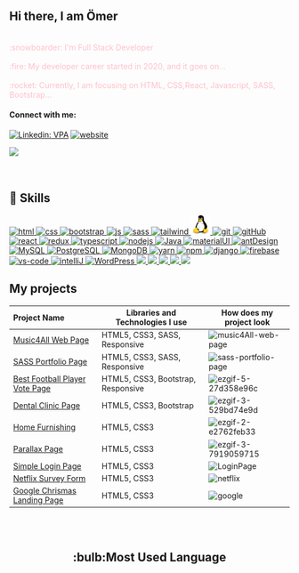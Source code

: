 ## Hi there, I am Ömer

<img src="https://github-readme-stats.vercel.app/api?username=omrfrkcpr&show_icons=true&theme=tokyonight" alt="" align="right" width="380"/>
<br>
<font color="pink"> :snowboarder: I'm Full Stack Developer</font>
</br>
<br>
<font color="pink"> :fire: My developer career started in 2020, and it goes on...</font>
</br>
<br>
<font color="pink"> :rocket: Currently, I am focusing on HTML, CSS,React, Javascript, SASS, Bootstrap...</font>
</br>

#### Connect with me:

[![Linkedin: VPA](https://img.shields.io/badge/linkedin-%230077B5.svg?&style=for-the-badge&logo=linkedin&logoColor=white)](https://www.linkedin.com/in/omrfrkcpr/)
[![website](https://img.shields.io/badge/gmail-f1f2f6.svg?&style=for-the-badge&logo=gmail&logoColor=red)](mailto:omerrfarukcapur@gmail.com)

![](https://komarev.com/ghpvc/?username=omrfrkcpr&style=flat-square)

</br>

## :rocket: Skills

<p>
<a href="#" target="_blank"> <img src="https://www.svgrepo.com/show/353884/html-5.svg" alt="html" height="45"/> </a> 
<a href="#" target="_blank"> <img src="https://www.svgrepo.com/show/303263/css3-logo.svg" alt="css" height="45"/> </a> 
<a href="#" target="_blank"> <img src="https://user-images.githubusercontent.com/25181517/183898054-b3d693d4-dafb-4808-a509-bab54cf5de34.png" alt="bootstrap" height="45"/> </a> 
<a href="#" target="_blank"> <img src="https://cdn.icon-icons.com/icons2/2108/PNG/512/javascript_icon_130900.png" alt="js" height="45"/> </a> 
<a href="#" target="_blank"> <img src="https://user-images.githubusercontent.com/25181517/192158956-48192682-23d5-4bfc-9dfb-6511ade346bc.png" alt="sass" height="45"/> </a> 
<a href="#" target="_blank"> <img src="https://user-images.githubusercontent.com/25181517/202896760-337261ed-ee92-4979-84c4-d4b829c7355d.png" alt="tailwind" height="45"/> </a> 
<a href="#" target="_blank"> <img src="https://raw.githubusercontent.com/devicons/devicon/master/icons/linux/linux-original.svg" alt="linux" width="35" height="35"/> </a>
<a href="#" target="_blank"> <img src="https://www.vectorlogo.zone/logos/git-scm/git-scm-icon.svg" alt="git" height="45"/> </a> 
<a href="#" target="_blank"> <img src="https://www.svgrepo.com/show/349375/github.svg" alt="gitHub" height="45"/> </a> 
<a href="#" target="_blank"> <img src="https://cdn.icon-icons.com/icons2/2415/PNG/512/react_original_wordmark_logo_icon_146375.png" alt="react" width="45"/> </a> 
<a href="#" target="_blank"> <img src="https://user-images.githubusercontent.com/25181517/187896150-cc1dcb12-d490-445c-8e4d-1275cd2388d6.png" alt="redux" width="45"/> </a> 
<a href="#" target="_blank"> <img src="https://user-images.githubusercontent.com/25181517/183890598-19a0ac2d-e88a-4005-a8df-1ee36782fde1.png" alt="typescript" height="45"/> </a> 
<a href="#" target="_blank"> <img src="https://user-images.githubusercontent.com/25181517/183568594-85e280a7-0d7e-4d1a-9028-c8c2209e073c.png" alt="nodejs" height="55"/> </a> 
<a href="#" target="_blank"> <img src="https://www.vectorlogo.zone/logos/java/java-icon.svg" alt="Java" width="40" height="40"/> </a>
<a href="#" target="_blank"> <img src="https://user-images.githubusercontent.com/25181517/189716630-fe6c084c-6c66-43af-aa49-64c8aea4a5c2.png" alt="materialUI" height="45"/> </a> 
<a href="#" target="_blank"> <img src="https://user-images.githubusercontent.com/25181517/190887795-99cb0921-e57f-430b-a111-e165deedaa36.png" alt="antDesign" height="45"/> </a> 
<a href="#" target="_blank"> <img src="https://cdn.icon-icons.com/icons2/2415/PNG/512/mysql_original_wordmark_logo_icon_146417.png" alt="MySQL" height="45"/> </a> 
<a href="#" target="_blank"> <img src="https://www.vectorlogo.zone/logos/postgresql/postgresql-ar21.svg" alt="PostgreSQL" height="45"/> </a> 
<a href="#" target="_blank"> <img src="https://www.vectorlogo.zone/logos/mongodb/mongodb-ar21.svg" alt="MongoDB" height="45"/> </a> 
<a href="#" target="_blank"> <img src="https://user-images.githubusercontent.com/25181517/183049794-a3dfaddd-22ee-4ffe-b0b4-549ccd4879f9.png" alt="yarn" height="45"/> </a>
<a href="#" target="_blank"> <img src="https://user-images.githubusercontent.com/25181517/121401671-49102800-c959-11eb-9f6f-74d49a5e1774.png" alt="npm" height="55"/> </a> 
<a href="#" target="_blank"> <img src="https://cdn.icon-icons.com/icons2/2415/PNG/512/django_plain_logo_icon_146558.png" alt="django" height="55"/> </a> 
<a href="#" target="_blank"> <img src="https://user-images.githubusercontent.com/25181517/189716855-2c69ca7a-5149-4647-936d-780610911353.png" alt="firebase" height="45"/> </a> 
<a href="#" target="_blank"> <img src="https://user-images.githubusercontent.com/25181517/192108891-d86b6220-e232-423a-bf5f-90903e6887c3.png" alt="vs-code" height="45"/> </a> 
<a href="#" target="_blank"> <img src="https://upload.wikimedia.org/wikipedia/commons/thumb/9/9c/IntelliJ_IDEA_Icon.svg/512px-IntelliJ_IDEA_Icon.svg.png" alt="intelliJ" height="45"/> </a> 
<a href="#" target="_blank"> <img src="https://www.vectorlogo.zone/logos/wordpress/wordpress-icon.svg" alt="WordPress" width="40" height="40"/> </a>
<a href="#" target="_blank"> <img src="https://user-images.githubusercontent.com/25181517/183912952-83784e94-629d-4c34-a961-ae2ae795b662.png" height="35"/> </a>
<a href="#" target="_blank"> <img src="https://www.svgrepo.com/show/354354/slack-icon.svg" height="40"/> </a>
<a href="#" target="_blank"> <img src="https://user-images.githubusercontent.com/25181517/192109061-e138ca71-337c-4019-8d42-4792fdaa7128.png" height="40"/> </a>
<a href="#" target="_blank"> <img src="https://user-images.githubusercontent.com/25181517/183911544-95ad6ba7-09bf-4040-ac44-0adafedb9616.png" height="40"/> </a>
<a href="#" target="_blank"> <img src="https://user-images.githubusercontent.com/25181517/117207330-263ba280-adf4-11eb-9b97-0ac5b40bc3be.png" height="40"/> </a>


## My projects
  Project Name       |Libraries and Technologies I use     |How does my project look
:-------------------------|-------------------------|-------------------------
[Music4All Web Page](https://omrfrkcpr.github.io/Music_4_All/)| HTML5, CSS3, SASS, Responsive |![music4All-web-page](https://github.com/omrfrkcpr/omrfrkcpr/assets/77440899/32e47aba-5514-4eb2-9a6d-666f8d3254c2)
[SASS Portfolio Page](https://omrfrkcpr.github.io/Sass_Portfolio_Page/)| HTML5, CSS3, SASS, Responsive |![sass-portfolio-page](https://github.com/omrfrkcpr/omrfrkcpr/assets/77440899/21448833-13f2-494f-987b-f44c7f4d8d8c)
[Best Football Player Vote Page](https://omrfrkcpr.github.io/Best-Football-Players-2024/)| HTML5, CSS3, Bootstrap, Responsive |![ezgif-5-27d358e96c](https://github.com/omrfrkcpr/omrfrkcpr/assets/77440899/7a185050-5aa0-48ea-916b-b8abcc2e30bf)
[Dental Clinic Page](https://omrfrkcpr.github.io/Dental_Clinic_Page/)| HTML5, CSS3, Bootstrap |![ezgif-3-529bd74e9d](https://github.com/omrfrkcpr/omrfrkcpr/assets/77440899/74a85b7a-8974-453e-b553-dd8f6dd845c7)
[Home Furnishing](https://omrfrkcpr.github.io/Home_Furnishing/)| HTML5, CSS3 |![ezgif-2-e2762feb33](https://github.com/omrfrkcpr/omrfrkcpr/assets/77440899/7c6b0661-1a41-444a-9983-9df89a853db4)
[Parallax Page](https://omrfrkcpr.github.io/Parallax_Web_Page/)| HTML5, CSS3 |![ezgif-3-7919059715](https://github.com/omrfrkcpr/omrfrkcpr/assets/77440899/2156c058-1e60-4d7a-945f-f69359c58cf3)
[Simple Login Page](https://omrfrkcpr.github.io/Simple_Login_Page/)| HTML5, CSS3 |![LoginPage](https://github.com/omrfrkcpr/omrfrkcpr/assets/77440899/94fa4aa1-4ff3-4037-ae3e-db4b20854783)
[Netflix Survey Form](https://omrfrkcpr.github.io/Netflix_Survey_Form/)| HTML5, CSS3 |![netflix](https://github.com/omrfrkcpr/omrfrkcpr/assets/77440899/79f93e31-d84e-4a62-866d-9ab894fd3353)
[Google Chrismas Landing Page](https://omrfrkcpr.github.io/Google_Chrismas_LandingPage/)| HTML5, CSS3 |![google](https://github.com/omrfrkcpr/omrfrkcpr/assets/77440899/cdf46c47-544e-4c56-a039-289cd848bbf2)




</div>
</br>
<br>

<h2 align="center">:bulb:Most Used Language</h2>
<div  align="center">
<br/>
     
<img
     src="https://github-readme-stats.vercel.app/api/top-langs/?username=omrfrkcpr&langs_count=8"
     alt="" width="350"
     /> <br/>
</div>
